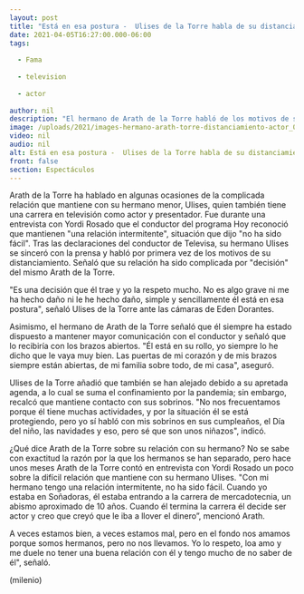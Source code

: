 ```yaml
---
layout: post
title: "Está en esa postura -  Ulises de la Torre habla de su distanciamiento con su hermano Arath"
date: 2021-04-05T16:27:00.000-06:00
tags:
  
  - Fama
  
  - television
  
  - actor
  
author: nil
description: "El hermano de Arath de la Torre habló de los motivos de su distanciamiento. "
image: /uploads/2021/images-hermano-arath-torre-distanciamiento-actor_0_0_1200_747.jpg
video: nil
audio: nil
alt: Está en esa postura -  Ulises de la Torre habla de su distanciamiento con su hermano Arath
front: false
section: Espectáculos
---
```


Arath de la Torre ha hablado en algunas ocasiones de la complicada relación que mantiene con su hermano menor, Ulises, quien también tiene una carrera en televisión como actor y presentador. Fue durante una entrevista con Yordi Rosado que el conductor del programa Hoy reconoció que mantienen "una relación intermitente", situación que dijo "no ha sido fácil". Tras las declaraciones del conductor de Televisa, su hermano Ulises se sinceró con la prensa y habló por primera vez de los motivos de su distanciamiento. Señaló que su relación ha sido complicada por "decisión" del mismo Arath de la Torre. 

"Es una decisión que él trae y yo la respeto mucho. No es algo grave ni me ha hecho daño ni le he hecho daño, simple y sencillamente él está en esa postura", señaló Ulises de la Torre ante las cámaras de Eden Dorantes.  

Asimismo, el hermano de Arath de la Torre señaló que él siempre ha estado dispuesto a mantener mayor comunicación con el conductor y señaló que lo recibiría con los brazos abiertos.  "Él está en su rollo, yo siempre lo he dicho que le vaya muy bien. Las puertas de mi corazón y de mis brazos siempre están abiertas, de mi familia sobre todo, de mi casa", aseguró.  

Ulises de la Torre añadió que también se han alejado debido a su apretada agenda, a lo cual se suma el confinamiento por la pandemia; sin embargo, recalcó que mantiene contacto con sus sobrinos. "No nos frecuentamos porque él tiene muchas actividades, y por la situación él se está protegiendo, pero yo sí habló con mis sobrinos en sus cumpleaños, el Día del niño, las navidades y eso, pero sé que son unos niñazos", indicó.  

¿Qué dice Arath de la Torre sobre su relación con su hermano? No se sabe con exactitud la razón por la que los hermanos se han separado, pero hace unos meses Arath de la Torre contó en entrevista con Yordi Rosado un poco sobre la difícil relación que mantiene con su hermano Ulises. "Con mi hermano tengo una relación intermitente, no ha sido fácil. Cuando yo estaba en Soñadoras, él estaba entrando a la carrera de mercadotecnia, un abismo aproximado de 10 años. Cuando él termina la carrera él decide ser actor y creo que creyó que le iba a llover el dinero”, mencionó Arath.

A veces estamos bien, a veces estamos mal, pero en el fondo nos amamos porque somos hermanos, pero no nos llevamos. Yo lo respeto, loa amo y me duele no tener una buena relación con él y tengo mucho de no saber de él", señaló.  

(milenio)